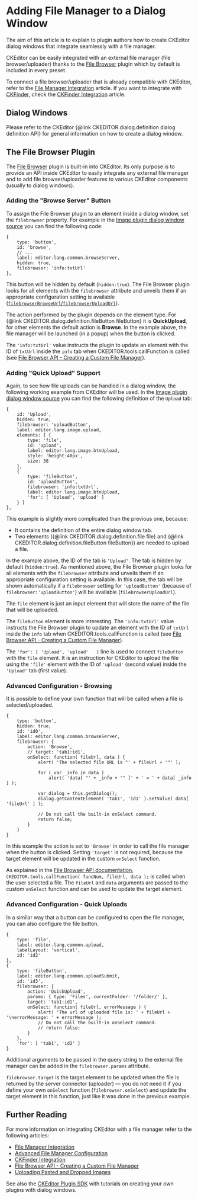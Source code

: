 <!--
Copyright (c) 2003-2016, CKSource - Frederico Knabben. All rights reserved.
For licensing, see LICENSE.md.
-->

# Adding File Manager to a Dialog Window

The aim of this article is to explain to plugin authors how to create CKEditor dialog windows that integrate seamlessly with a file manager. 

<p class="requirements">
	CKEditor can be easily integrated with an external file manager (file browser/uploader) thanks to the <a href="http://ckeditor.com/addon/filebrowser">File Browser</a> plugin which by default is included in every preset.
</p>

To connect a file browser/uploader that is already compatible with CKEditor, refer to the [File Manager Integration](#!/guide/dev_file_browse_upload) article. If you want to integrate with [CKFinder](http://cksource.com/ckfinder/),
check the [CKFinder Integration](#!/guide/dev_ckfinder_integration) article.

## Dialog Windows

Please refer to the CKEditor {@link CKEDITOR.dialog.definition dialog definition API} for general information on how to create a dialog window.

## The File Browser Plugin

The [File Browser](http://ckeditor.com/addon/filebrowser) plugin is built-in into CKEditor. Its only purpose is to provide an API inside CKEditor to easily integrate any external file manager and to add file browser/uploader features to various CKEditor components (usually to dialog windows).

### Adding the "Browse Server" Button

To assign the File Browser plugin to an element inside a dialog window, set the `filebrowser` property. For example in the [Image plugin dialog window source](https://github.com/ckeditor/ckeditor-dev/blob/master/plugins/image/dialogs/image.js) you can find the following code:

	{
		type: 'button',
		id: 'browse',
		// ...
		label: editor.lang.common.browseServer,
		hidden: true,
		filebrowser: 'info:txtUrl'
	},

This button will be hidden by default (`hidden:true`). The File Browser plugin looks for all elements with the `filebrowser` attribute and unveils them if an appropriate configuration setting is available ([`filebrowserBrowseUrl`/`filebrowserUploadUrl`](#!/guide/dev_file_browse_upload-section-basic-configuration)).

The action performed by the plugin depends on the element type. For {@link CKEDITOR.dialog.definition.fileButton fileButton}
it is **QuickUpload**, for other elements the default action is **Browse**. In the example above, the file manager will be launched (in
a popup) when the button is clicked.

The `'info:txtUrl'` value instructs the plugin to update an element with the ID of `txtUrl` inside the `info` tab when CKEDITOR.tools.callFunction is called (see [File Browser API - Creating a Custom File Manager](#!/guide/dev_file_browser_api)).

### Adding "Quick Upload" Support

Again, to see how file uploads can be handled in a dialog window, the following working example from CKEditor will be used. In the [Image plugin dialog window source](https://github.com/ckeditor/ckeditor-dev/blob/master/plugins/image/dialogs/image.js) you can find the following definition of the `Upload` tab:

	{
		id: 'Upload',
		hidden: true,
		filebrowser: 'uploadButton',
		label: editor.lang.image.upload,
		elements: [ {
			type: 'file',
			id: 'upload',
			label: editor.lang.image.btnUpload,
			style: 'height:40px',
			size: 38
		},
		{
			type: 'fileButton',
			id: 'uploadButton',
			filebrowser: 'info:txtUrl',
			label: editor.lang.image.btnUpload,
			'for': [ 'Upload', 'upload' ]
		} ]
	},

This example is slightly more complicated than the previous one, because:

* It contains the definition of the entire dialog window tab.
* Two elements ({@link CKEDITOR.dialog.definition.file file} and {@link CKEDITOR.dialog.definition.fileButton fileButton}) are needed to upload a file.

In the example above, the ID of the tab is `'Upload'`. The tab is hidden by default (`hidden:true`). As mentioned above, the File Browser plugin looks for all elements with the `filebrowser` attribute and unveils them if an appropriate configuration setting is available. In this case, the tab will be shown automatically if a `filebrowser` setting for `'uploadButton'` (because of `filebrowser:'uploadButton'`) will be available (`filebrowserUploadUrl`).

The `file` element is just an input element that will store the name of the file that will be uploaded.

The `fileButton` element is more interesting. The `'info:txtUrl'` value instructs the File Browser plugin to update an element with the ID of `txtUrl` inside the `info` tab when CKEDITOR.tools.callFunction is called (see [File Browser API - Creating a Custom File Manager](#!/guide/dev_file_browser_api)).

The `'for': [ 'Upload', 'upload'   ]` line is used to connect `fileButton` with the `file` element. It is an instruction for CKEditor to upload the file using the `'file'` element with the ID of `'upload'` (second value) inside the `'Upload'` tab (first value).

### Advanced Configuration - Browsing

It is possible to define your own function that will be called when a file is selected/uploaded.

	{
		type: 'button',
		hidden: true,
		id: 'id0',
		label: editor.lang.common.browseServer,
		filebrowser: {
			action: 'Browse',
			// target: 'tab1:id1',
			onSelect: function( fileUrl, data ) {
				alert( 'The selected file URL is "' + fileUrl + '"' );

				for ( var _info in data )
					alert( 'data[ "' + _info + '" ]' + ' = ' + data[ _info ] );

				var dialog = this.getDialog();
				dialog.getContentElement( 'tab1', 'id1' ).setValue( data[ 'fileUrl' ] );

				// Do not call the built-in onSelect command.
				return false;
			}
		}
	}

In this example the action is set to `'Browse'` in order to call the file manager when the button is clicked. Setting `'target'` is not required, because the target element will be updated in the custom `onSelect` function.

As explained in the [File Browser API documentation](#!/guide/dev_file_browser_api), `CKEDITOR.tools.callFunction( funcNum, fileUrl, data );` is called when the user selected a file. The `fileUrl` and `data` arguments are passed to the custom `onSelect` function and can be used to update the target element.

### Advanced Configuration - Quick Uploads

In a similar way that a button can be configured to open the file manager, you can also configure the file button.

	{
		type: 'file',
		label: editor.lang.common.upload,
		labelLayout: 'vertical',
		id: 'id2'
	},
	{
		type: 'fileButton',
		label: editor.lang.common.uploadSubmit,
		id: 'id3',
		filebrowser: {
			action: 'QuickUpload',
			params: { type: 'Files', currentFolder: '/folder/' },
			target: 'tab1:id1',
			onSelect: function( fileUrl, errorMessage ) {
				alert( 'The url of uploaded file is: ' + fileUrl + '\nerrorMessage: ' + errorMessage );
				// Do not call the built-in onSelect command.
				// return false;
			}
		},
		'for': [ 'tab1', 'id2' ]
	}

Additional arguments to be passed in the query string to the external file manager can be added in the `filebrowser.params` attribute.

`filebrowser.target` is the target element to be updated when the file is returned by the server connector (uploader) &mdash; you do not need it if you define your own `onSelect` function (`filebrowser.onSelect`) and update the target element in this function, just like it was done in the previous example.

## Further Reading

For more information on integrating CKEditor with a file manager refer to the following articles:

* [File Manager Integration](#!/guide/dev_file_browse_upload)
* [Advanced File Manager Configuration](#!/guide/dev_file_manager_configuration)
* [CKFinder Integration](#!/guide/ckfinder_integration)
* [File Browser API - Creating a Custom File Manager](#!/guide/dev_file_browser_api)
* [Uploading Pasted and Dropped Images](#!/guide/upload_widget)

See also the [CKEditor Plugin SDK](#!/guide/plugin_sdk_intro) with tutorials on creating your own plugins with dialog windows.
